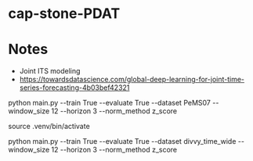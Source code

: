 # cap-stone-PDAT

# Notes
- Joint ITS modeling
- https://towardsdatascience.com/global-deep-learning-for-joint-time-series-forecasting-4b03bef42321


python main.py --train True --evaluate True --dataset PeMS07 --window_size 12 --horizon 3 --norm_method z_score


source .venv/bin/activate

python main.py --train True --evaluate True --dataset divvy_time_wide --window_size 12 --horizon 3 --norm_method z_score